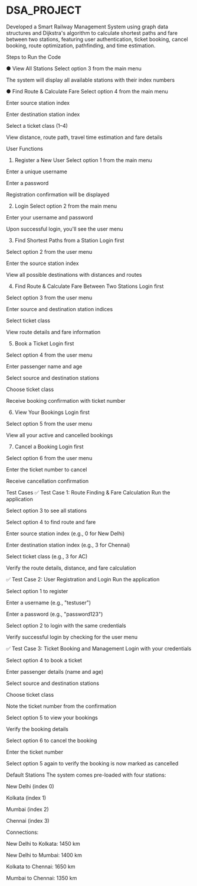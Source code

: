# DSA_PROJECT
Developed a Smart Railway Management System using graph data structures and Dijkstra's algorithm to calculate shortest paths and fare between two stations, featuring user authentication, ticket booking, cancel booking, route optimization, pathfinding, and time estimation.

Steps to Run the Code

● View All Stations
Select option 3 from the main menu

The system will display all available stations with their index numbers

● Find Route & Calculate Fare
Select option 4 from the main menu

Enter source station index

Enter destination station index

Select a ticket class (1–4)

View distance, route path, travel time estimation and fare details

User Functions
1. Register a New User
Select option 1 from the main menu

Enter a unique username

Enter a password

Registration confirmation will be displayed

2. Login
Select option 2 from the main menu

Enter your username and password

Upon successful login, you'll see the user menu

3. Find Shortest Paths from a Station
Login first

Select option 2 from the user menu

Enter the source station index

View all possible destinations with distances and routes

4. Find Route & Calculate Fare Between Two Stations
Login first

Select option 3 from the user menu

Enter source and destination station indices

Select ticket class

View route details and fare information

5. Book a Ticket
Login first

Select option 4 from the user menu

Enter passenger name and age

Select source and destination stations

Choose ticket class

Receive booking confirmation with ticket number

6. View Your Bookings
Login first

Select option 5 from the user menu

View all your active and cancelled bookings

7. Cancel a Booking
Login first

Select option 6 from the user menu

Enter the ticket number to cancel

Receive cancellation confirmation

Test Cases
✅ Test Case 1: Route Finding & Fare Calculation
Run the application

Select option 3 to see all stations

Select option 4 to find route and fare

Enter source station index (e.g., 0 for New Delhi)

Enter destination station index (e.g., 3 for Chennai)

Select ticket class (e.g., 3 for AC)

Verify the route details, distance, and fare calculation

✅ Test Case 2: User Registration and Login
Run the application

Select option 1 to register

Enter a username (e.g., "testuser")

Enter a password (e.g., "password123")

Select option 2 to login with the same credentials

Verify successful login by checking for the user menu

✅ Test Case 3: Ticket Booking and Management
Login with your credentials

Select option 4 to book a ticket

Enter passenger details (name and age)

Select source and destination stations

Choose ticket class

Note the ticket number from the confirmation

Select option 5 to view your bookings

Verify the booking details

Select option 6 to cancel the booking

Enter the ticket number

Select option 5 again to verify the booking is now marked as cancelled

Default Stations
The system comes pre-loaded with four stations:

New Delhi (index 0)

Kolkata (index 1)

Mumbai (index 2)

Chennai (index 3)

Connections:

New Delhi to Kolkata: 1450 km

New Delhi to Mumbai: 1400 km

Kolkata to Chennai: 1650 km

Mumbai to Chennai: 1350 km


